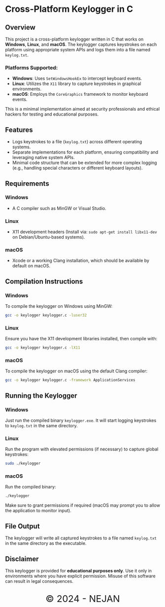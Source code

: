 # Cross-Platform Keylogger in C

## Overview

This project is a cross-platform keylogger written in C that works on **Windows**, **Linux**, and **macOS**. The keylogger captures keystrokes on each platform using appropriate system APIs and logs them into a file named `keylog.txt`.

### Platforms Supported:
- **Windows**: Uses `SetWindowsHookEx` to intercept keyboard events.
- **Linux**: Utilizes the `X11` library to capture keystrokes in graphical environments.
- **macOS**: Employs the `CoreGraphics` framework to monitor keyboard events.

This is a minimal implementation aimed at security professionals and ethical hackers for testing and educational purposes.

## Features
- Logs keystrokes to a file (`keylog.txt`) across different operating systems.
- Separate implementations for each platform, ensuring compatibility and leveraging native system APIs.
- Minimal code structure that can be extended for more complex logging (e.g., handling special characters or different keyboard layouts).

## Requirements

### Windows
- A C compiler such as MinGW or Visual Studio.
  
### Linux
- X11 development headers (Install via: `sudo apt-get install libx11-dev` on Debian/Ubuntu-based systems).

### macOS
- Xcode or a working Clang installation, which should be available by default on macOS.

## Compilation Instructions

### Windows
To compile the keylogger on Windows using MinGW:

```bash
gcc -o keylogger keylogger.c -luser32
```

### Linux
Ensure you have the X11 development libraries installed, then compile with:

```bash
gcc -o keylogger keylogger.c -lX11
```

### macOS
To compile the keylogger on macOS using the default Clang compiler:

```bash
gcc -o keylogger keylogger.c -framework ApplicationServices
```

## Running the Keylogger

### Windows
Just run the compiled binary `keylogger.exe`. It will start logging keystrokes to `keylog.txt` in the same directory.

### Linux
Run the program with elevated permissions (if necessary) to capture global keystrokes:

```bash
sudo ./keylogger
```

### macOS
Run the compiled binary:

```bash
./keylogger
```

Make sure to grant permissions if required (macOS may prompt you to allow the application to monitor input).

## File Output
The keylogger will write all captured keystrokes to a file named `keylog.txt` in the same directory as the executable.

## Disclaimer
This keylogger is provided for <b>educational purposes only</b>. Use it only in environments where you have explicit permission. Misuse of this software can result in legal consequences.

<p style="text-align:center; font-size:30px"> © 2024 - NEJAN </p>
